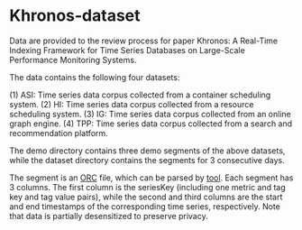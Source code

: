 # Khronos-dataset

Data are provided to the review process for paper Khronos: A Real-Time Indexing Framework for Time Series Databases on Large-Scale Performance Monitoring Systems.

The data contains the following four datasets:

(1) ASI: Time series data corpus collected from a container scheduling system.
(2) HI: Time series data corpus collected from a resource scheduling system.
(3) IG: Time series data corpus collected from an online graph engine.
(4) TPP: Time series data corpus collected from a search and recommendation platform.

The demo directory contains three demo segments of the above datasets, while the dataset directory contains the segments for 3 consecutive days.

The segment is an [ORC](https://github.com/apache/orc) file, which can be parsed by [tool](https://github.com/apache/orc/blob/main/tools/src/FileContents.cc). Each segment has 3 columns. The first column is the seriesKey (including one metric and tag key and tag value pairs), while the second and third columns are the start and end timestamps of the corresponding time series, respectively. Note that data is partially desensitized to preserve privacy.
